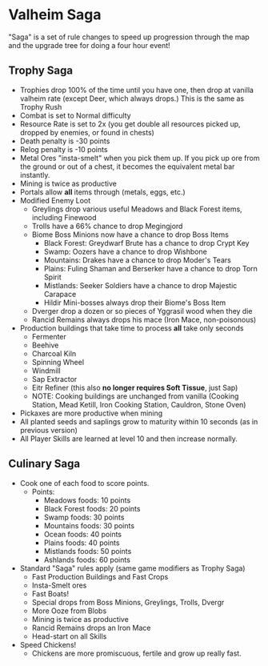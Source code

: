 # Valheim Saga

"Saga" is a set of rule changes to speed up progression through the map and the upgrade tree for doing a four hour event!

## Trophy Saga

- Trophies drop 100% of the time until you have one, then drop at vanilla valheim rate (except Deer, which always drops.) This is the same as Trophy Rush
- Combat is set to Normal difficulty
- Resource Rate is set to 2x (you get double all resources picked up, dropped by enemies, or found in chests)
- Death penalty is -30 points
- Relog penalty is -10 points
- Metal Ores "insta-smelt" when you pick them up. If you pick up ore from the ground or out of a chest, it becomes the equivalent metal bar instantly.
- Mining is twice as productive
- Portals allow **all** items through (metals, eggs, etc.)
- Modified Enemy Loot
	- Greylings drop various useful Meadows and Black Forest items, including Finewood
	- Trolls have a 66% chance to drop Megingjord
	- Biome Boss Minions now have a chance to drop Boss Items
	  - Black Forest: Greydwarf Brute has a chance to drop Crypt Key
	  - Swamp: Oozers have a chance to drop Wishbone
	  - Mountains: Drakes have a chance to drop Moder's Tears
	  - Plains: Fuling Shaman and Berserker have a chance to drop Torn Spirit
	  - Mistlands: Seeker Soldiers have a chance to drop Majestic Carapace
	  - Hildir Mini-bosses always drop their Biome's Boss Item
	- Dverger drop a dozen or so pieces of Yggrasil wood when they die
	- Rancid Remains always drops his mace (Iron Mace, non-poisonous)
- Production buildings that take time to process **all** take only seconds
  - Fermenter
  - Beehive
  - Charcoal Kiln
  - Spinning Wheel
  - Windmill
  - Sap Extractor
  - Eitr Refiner (this also **no longer requires Soft Tissue**, just Sap)
  - NOTE: Cooking buildings are unchanged from vanilla (Cooking Station, Mead Ketill, Iron Cooking Station, Cauldron, Stone Oven)
- Pickaxes are more productive when mining
- All planted seeds and saplings grow to maturity within 10 seconds (as in previous version)
- All Player Skills are learned at level 10 and then increase normally.

## Culinary Saga

- Cook one of each food to score points. 
  - Points:
	- Meadows foods: 10 points
	- Black Forest foods: 20 points
	- Swamp foods: 30 points
	- Mountains foods: 30 points
	- Ocean foods: 40 points
	- Plains foods: 40 points
	- Mistlands foods: 50 points
	- Ashlands foods: 60 points
- Standard "Saga" rules apply (same game modifiers as Trophy Saga)
  - Fast Production Buildings and Fast Crops
  - Insta-Smelt ores
  - Fast Boats!
  - Special drops from Boss Minions, Greylings, Trolls, Dvergr
  - More Ooze from Blobs
  - Mining is twice as productive
  - Rancid Remains drops an Iron Mace
  - Head-start on all Skills
- Speed Chickens!
	- Chickens are more promiscuous, fertile and grow up really fast.
